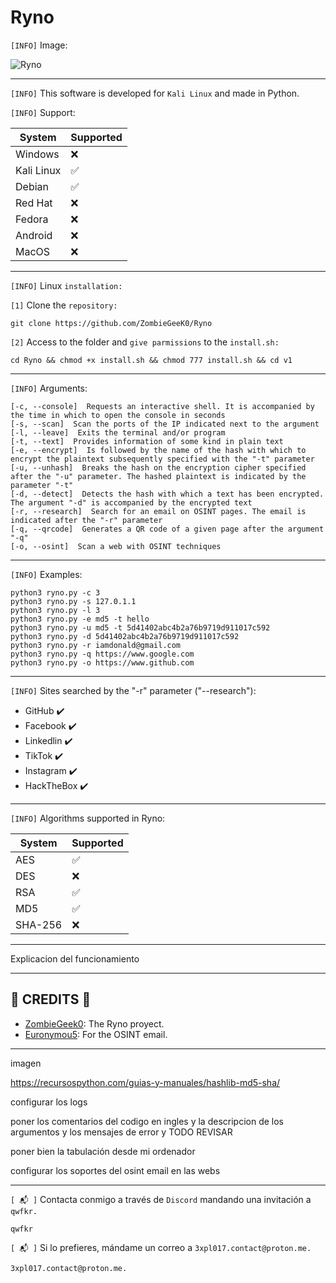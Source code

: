 # Ryno

`[INFO]` Image:

![Ryno](https://github.com/ZombieGeeK0/Ryno/assets/158185295/60c7052d-1f03-4a27-abf4-ec1b5a2214a0)

<hr>

`[INFO]` This software is developed for `Kali Linux` and made in Python.

`[INFO]` Support:

| System | Supported          |
| ------- | ------------------ |
| Windows   | :x: |
| Kali Linux   | :white_check_mark: |
| Debian   | :white_check_mark: |
| Red Hat   | :x: |
| Fedora | :x: |
| Android | :x: |
| MacOS | :x: |

<hr>

`[INFO]` Linux `installation:`

`[1]` Clone the `repository:`

    git clone https://github.com/ZombieGeeK0/Ryno
`[2]` Access to the folder and `give parmissions` to the `install.sh:`

    cd Ryno && chmod +x install.sh && chmod 777 install.sh && cd v1
<hr>

`[INFO]` Arguments:

    [-c, --console]  Requests an interactive shell. It is accompanied by the time in which to open the console in seconds
    [-s, --scan]  Scan the ports of the IP indicated next to the argument
    [-l, --leave]  Exits the terminal and/or program
    [-t, --text]  Provides information of some kind in plain text   
    [-e, --encrypt]  Is followed by the name of the hash with which to encrypt the plaintext subsequently specified with the "-t" parameter
    [-u, --unhash]  Breaks the hash on the encryption cipher specified after the "-u" parameter. The hashed plaintext is indicated by the parameter "-t"
    [-d, --detect]  Detects the hash with which a text has been encrypted. The argument "-d" is accompanied by the encrypted text
    [-r, --research]  Search for an email on OSINT pages. The email is indicated after the "-r" parameter
    [-q, --qrcode]  Generates a QR code of a given page after the argument "-q"
    [-o, --osint]  Scan a web with OSINT techniques

<hr>

`[INFO]` Examples:

    python3 ryno.py -c 3
    python3 ryno.py -s 127.0.1.1
    python3 ryno.py -l 3
    python3 ryno.py -e md5 -t hello
    python3 ryno.py -u md5 -t 5d41402abc4b2a76b9719d911017c592
    python3 ryno.py -d 5d41402abc4b2a76b9719d911017c592
    python3 ryno.py -r iamdonald@gmail.com
    python3 ryno.py -q https://www.google.com
    python3 ryno.py -o https://www.github.com

<hr>

`[INFO]` Sites searched by the "-r" parameter ("--research"):

- GitHub ✔️
- Facebook ✔️
- Linkedlin ✔️
- TikTok ✔️
- Instagram ✔️
- HackTheBox ✔️

<hr>

`[INFO]` Algorithms supported in Ryno:

| System | Supported          |
| ------- | ------------------ |
| AES   | :white_check_mark: |
| DES   | :x: |
| RSA   | :white_check_mark: |
| MD5   | :white_check_mark: |
| SHA-256 | :x: |

<hr>

Explicacion del funcionamiento

<hr>

## 🥇 CREDITS 🥇

- [ZombieGeek0](https://www.github.com/ZombieGeek0): The Ryno proyect.
- [Euronymou5](https://www.github.com/Euronymou5): For the OSINT email.

<hr>

imagen

https://recursospython.com/guias-y-manuales/hashlib-md5-sha/

configurar los logs

poner los comentarios del codigo en ingles y la descripcion de los argumentos y los mensajes de error y TODO REVISAR

poner bien la tabulación desde mi ordenador

configurar los soportes del osint email en las webs


<hr>

`[ 📬 ]` Contacta conmigo a través de `Discord` mandando una invitación a `qwfkr.`

    qwfkr
`[ 📬 ]` Si lo prefieres, mándame un correo a `3xpl017.contact@proton.me.`

    3xpl017.contact@proton.me.
